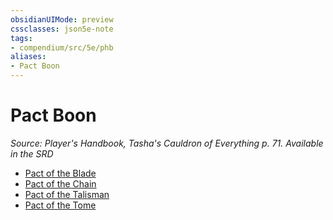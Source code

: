 ```yaml
---
obsidianUIMode: preview
cssclasses: json5e-note
tags:
- compendium/src/5e/phb
aliases:
- Pact Boon
---
```

# Pact Boon
*Source: Player's Handbook, Tasha's Cauldron of Everything p. 71. Available in the <span title='Systems Reference Document (5.2)'>SRD</span>* 

- [Pact of the Blade](/3-Mechanics/CLI/optional-features/pact-of-the-blade-xphb.md)
- [Pact of the Chain](/3-Mechanics/CLI/optional-features/pact-of-the-chain-xphb.md)
- [Pact of the Talisman](/3-Mechanics/CLI/optional-features/pact-of-the-talisman-tce.md)
- [Pact of the Tome](/3-Mechanics/CLI/optional-features/pact-of-the-tome-xphb.md)